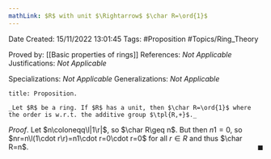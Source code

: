 ```yaml
---
mathLink: $R$ with unit $\Rightarrow$ $\char R=\ord{1}$
---
```


<div class="topSpace"></div>

Date Created: 15/11/2022 13:01:45
Tags: #Proposition #Topics/Ring_Theory

Proved by: [[Basic properties of rings]]
References: _Not Applicable_
Justifications: _Not Applicable_

Specializations: _Not Applicable_
Generalizations: _Not Applicable_

``` ad-Proposition
title: Proposition.

_Let $R$ be a ring. If $R$ has a unit, then $\char R=\ord{1}$ where the order is w.r.t. the additive group $\tpl{R,+}$._

```

_Proof_. Let $n\coloneqq\l|1\r|$, so $\char R\geq n$. But then $n1=0$, so $nr=n\l(1\cdot r\r)=n1\cdot r=0\cdot r=0$ for all $r\in R$ and thus $\char R=n$.<span style="float:right;">$\blacksquare$</span>
